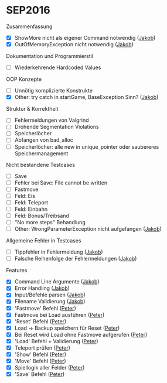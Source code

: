 # SEP2016

Zusammenfassung
- [x] ShowMore nicht als eigener Command notwendig ([Jakob](https://github.com/jguertl))
- [x] OutOfMemoryException nicht notwendig ([Jakob](https://github.com/jguertl))

Dokumentation und Programmierstil
- [ ] Wiederkehrende Hardcoded Values

OOP Konzepte
- [ ] Unnötig komplizierte Konstrukte
- [x] Other: try catch in startGame, BaseException Sinn? ([Jakob](https://github.com/jguertl))

Struktur & Korrektheit
- [ ] Fehlermeldungen von Valgrind
- [ ] Drohende Segmentation Violations
- [ ] Speicherlöcher
- [ ] Abfangen von bad_alloc
- [ ] Speicherlöcher: alle new in unique_pointer oder saubereres Speichermanagement

Nicht bestandene Testcases
- [ ] Save
- [ ] Fehler bei Save: File cannot be written
- [ ] Fastmove
- [ ] Feld: Eis
- [ ] Feld: Teleport
- [ ] Feld: Einbahn
- [ ] Feld: Bonus/Treibsand
- [ ] "No more steps" Behandlung
- [ ] Other: WrongParameterException nicht aufgefangen ([Jakob](https://github.com/jguertl))

Allgemeine Fehler in Testcases
- [ ] Tippfehler in Fehlermeldung ([Jakob](https://github.com/jguertl))
- [ ] Falsche Reihenfolge der Fehlermeldungen ([Jakob](https://github.com/jguertl))

Features
- [x] Command Line Argumente ([Jakob](https://github.com/jguertl))
- [x] Error Handling ([Jakob](https://github.com/jguertl))
- [x] Input/Befehle parsen ([Jakob](https://github.com/jguertl))
- [x] Filename Validierung ([Jakob](https://github.com/jguertl))
- [x] 'Fastmove' Befehl ([Peter](https://github.com/petbuer))
- [x] Fastmove bei Load ausführen ([Peter](https://github.com/petbuer))
- [x] 'Reset' Befehl ([Peter](https://github.com/petbuer))
- [x] Load -> Backup speichern für Reset ([Peter](https://github.com/petbuer))
- [x] Bei Reset wird Load ohne Fastmove aufgerufen ([Peter](https://github.com/petbuer))
- [x] 'Load' Befehl + Validierung ([Peter](https://github.com/petbuer))
- [x] Teleport prüfen ([Peter](https://github.com/petbuer))
- [x] 'Show' Befehl ([Peter](https://github.com/petbuer))
- [x] 'Move' Befehl ([Peter](https://github.com/petbuer))
- [x] Spiellogik aller Felder ([Peter](https://github.com/petbuer))
- [x] 'Save' Befehl ([Peter](https://github.com/petbuer))
